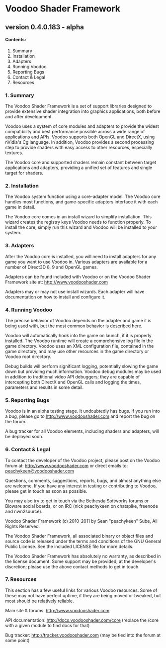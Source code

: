 
# Voodoo Shader Framework
## version 0.4.0.183 - alpha

#### Contents:
1. Summary
2. Installation
3. Adapters
4. Running Voodoo
5. Reporting Bugs
6. Contact & Legal
7. Resources


### 1. Summary

The Voodoo Shader Framework is a set of support libraries designed to provide extensive shader 
integration into graphics applications, both before and after development.

Voodoo uses a system of core modules and adapters to provide the widest compatibility and best
performance possible across a wide range of applications and APIs. Voodoo supports both OpenGL and
DirectX, using nVidia's Cg language. In addition, Voodoo provides a second processing step to
provide shaders with easy access to other resources, especially textures.

The Voodoo core and supported shaders remain constant between target applications and adapters,
providing a unified set of features and single target for shaders.


### 2. Installation

The Voodoo system function using a core-adapter model. The Voodoo core handles most functions, and
game-specific adapters interface it with each game in detail. 

The Voodoo core comes in an install wizard to simplify installation. This wizard creates the
registry keys Voodoo needs to function properly. To install the core, simply run this wizard and
Voodoo will be installed to your system.


### 3. Adapters

After the Voodoo core is installed, you will need to install adapters for any game you want to use
Voodoo in. Various adapters are available for a number of Direct3D 8, 9 and OpenGL games.

Adapters can be found included with Voodoo or on the Voodoo Shader Framework site at:
    http://www.voodooshader.com

Adapters may or may not use install wizards. Each adapter will have documentation on how to install
and configure it. 


### 4. Running Voodoo

The precise behavior of Voodoo depends on the adapter and game it is being used with, but the most
common behavior is described here.

Voodoo will automatically hook into the game on launch, if it is properly installed. The Voodoo 
runtime will create a comprehensive log file in the game directory. Voodoo uses an XML configuration
file, contained in the game directory, and may use other resources in the game directory or Voodoo
root directory.

Debug builds will perform significant logging, potentially slowing the game down but providing much
information. Voodoo debug modules may be used in addition to traditional video API debuggers; they
are capable of intercepting both DirectX and OpenGL calls and logging the times, parameters and
results in some detail.


### 5. Reporting Bugs

Voodoo is in an alpha testing stage. It undoubtedly has bugs. If you run into a bug, please go 
to http://www.voodooshader.com and report the bug on the forum.

A bug tracker for all Voodoo elements, including shaders and adapters, will be deployed soon.


### 6. Contact & Legal

To contact the developer of the Voodoo project, please post on the Voodoo forum at:
    http://www.voodooshader.com
or direct emails to:
    peachykeen@voodooshader.com
    
Questions, comments, suggestions, reports, bugs, and almost anything else are welcome. If you have
any interest in testing or contributing to Voodoo, please get in touch as soon as possible.

You may also try to get in touch via the Bethesda Softworks forums or Bioware social boards, or on
IRC (nick peachykeen on chatspike, freenode and nwn2source).



Voodoo Shader Framework (c) 2010-2011 by Sean "peachykeen" Sube, All Rights Reserved.

The Voodoo Shader Framework, all associated binary or object files and source code is released 
under the terms and conditions of the GNU General Public License. See the included LICENSE file for
more details.

The Voodoo Shader Framework has absolutely no warranty, as described in the license document. Some
support may be provided, at the developer's discretion; please use the above contact methods to get
in touch.


### 7. Resources

This section has a few useful links for various Voodoo resources. Some of these may not have
perfect uptime, if they are being moved or tweaked, but most should be relatively reliable.

Main site & forums:
    http://www.voodooshader.com
    
API documentation:
    http://docs.voodooshader.com/core (replace the /core with a given module to find docs for that)
    
Bug tracker:
    http://tracker.voodooshader.com (may be tied into the forum at some point)
